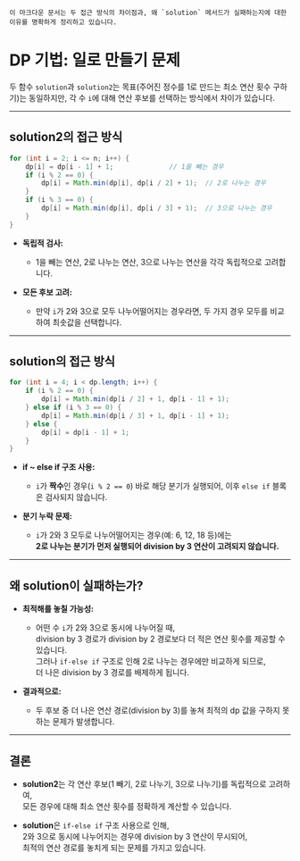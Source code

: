 ```
이 마크다운 문서는 두 접근 방식의 차이점과, 왜 `solution` 메서드가 실패하는지에 대한 이유를 명확하게 정리하고 있습니다.
```
# DP 기법: 일로 만들기 문제  
두 함수 `solution`과 `solution2`는 목표(주어진 정수를 1로 만드는 최소 연산 횟수 구하기)는 동일하지만, 각 수 `i`에 대해 연산 후보를 선택하는 방식에서 차이가 있습니다.

---

## solution2의 접근 방식

```java
for (int i = 2; i <= n; i++) {
    dp[i] = dp[i - 1] + 1;              // 1을 빼는 경우
    if (i % 2 == 0) {
        dp[i] = Math.min(dp[i], dp[i / 2] + 1);  // 2로 나누는 경우
    }
    if (i % 3 == 0) {
        dp[i] = Math.min(dp[i], dp[i / 3] + 1);  // 3으로 나누는 경우
    }
}
```

- **독립적 검사:**
    - 1을 빼는 연산, 2로 나누는 연산, 3으로 나누는 연산을 각각 독립적으로 고려합니다.

- **모든 후보 고려:**
    - 만약 `i`가 2와 3으로 모두 나누어떨어지는 경우라면, 두 가지 경우 모두를 비교하여 최솟값을 선택합니다.

---

## solution의 접근 방식

```java
for (int i = 4; i < dp.length; i++) {
    if (i % 2 == 0) {
        dp[i] = Math.min(dp[i / 2] + 1, dp[i - 1] + 1);
    } else if (i % 3 == 0) {
        dp[i] = Math.min(dp[i / 3] + 1, dp[i - 1] + 1);
    } else {
        dp[i] = dp[i - 1] + 1;
    }
}
```

- **if ~ else if 구조 사용:**
    - `i`가 **짝수**인 경우(`i % 2 == 0`) 바로 해당 분기가 실행되어, 이후 `else if` 블록은 검사되지 않습니다.

- **분기 누락 문제:**
    - `i`가 2와 3 모두로 나누어떨어지는 경우(예: 6, 12, 18 등)에는  
      **2로 나누는 분기가 먼저 실행되어 division by 3 연산이 고려되지 않습니다.**

---

## 왜 solution이 실패하는가?

- **최적해를 놓칠 가능성:**
    - 어떤 수 `i`가 2와 3으로 동시에 나누어질 때,  
      division by 3 경로가 division by 2 경로보다 더 적은 연산 횟수를 제공할 수 있습니다.  
      그러나 `if-else if` 구조로 인해 2로 나누는 경우에만 비교하게 되므로,  
      더 나은 division by 3 경로를 배제하게 됩니다.

- **결과적으로:**
    - 두 후보 중 더 나은 연산 경로(division by 3)를 놓쳐 최적의 dp 값을 구하지 못하는 문제가 발생합니다.

---

## 결론

- **solution2**는 각 연산 후보(1 빼기, 2로 나누기, 3으로 나누기)를 독립적으로 고려하여,  
  모든 경우에 대해 최소 연산 횟수를 정확하게 계산할 수 있습니다.

- **solution**은 `if-else if` 구조 사용으로 인해,  
  2와 3으로 동시에 나누어지는 경우에 division by 3 연산이 무시되어,  
  최적의 연산 경로를 놓치게 되는 문제를 가지고 있습니다.